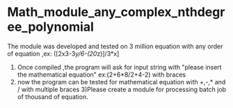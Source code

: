 # Math_module_any_complex_nthdegree_polynomial
The module was developed and tested on 3  million equation with any order of equation ,ex: ([2x3-3*y/6-(20*z)]/3*x]

1) Once compiled ,the program will ask for input string
with "please insert the mathematical equation"
ex:(2+6*8/2+4-2)    with braces
2) now the program can be tested for mathematical equation
with +,-,* and /  with multiple braces 
3)Please create a module for processing batch job of thousand of equation.
